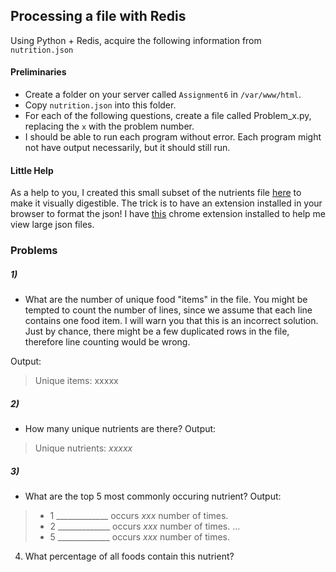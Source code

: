 ## Processing a file with Redis

Using Python + Redis, acquire the following information from `nutrition.json`

#### Preliminaries

- Create a folder on your server called `Assignment6` in `/var/www/html`.
- Copy `nutrition.json` into this folder.
- For each of the following questions, create a file called Problem_x.py, replacing the `x` with the problem number.
- I should be able to run each program without error. Each program might not have output necessarily, but it should still run.

#### Little Help

As a help to you, I created this small subset of the nutrients file [here](http://cs.mwsu.edu/~griffin/redis/xaa) to make it visually digestible. The trick is to have an extension installed in your browser to format the json! I have [this](https://chrome.google.com/webstore/detail/jsonview/chklaanhfefbnpoihckbnefhakgolnmc) chrome extension installed to help me view large json files.

### Problems

##### 1)

- What are the number of unique food "items" in the file. You might be tempted to count the number of lines, since we assume that each line contains one food item. I will warn you that this is an incorrect solution. Just by chance, there might be a few duplicated rows in the file, therefore line counting would be wrong.

Output:
>Unique items: xxxxx

##### 2)

- How many unique nutrients are there?
Output:
>Unique nutrients: _xxxxx_

##### 3)
- What are the top 5 most commonly occuring nutrient?
Output:
> - 1 _____________ occurs _xxx_ number of times.
> - 2 _____________ occurs _xxx_ number of times.
> ...
> - 5 _____________ occurs _xxx_ number of times.



4. What percentage of all foods contain this nutrient?







